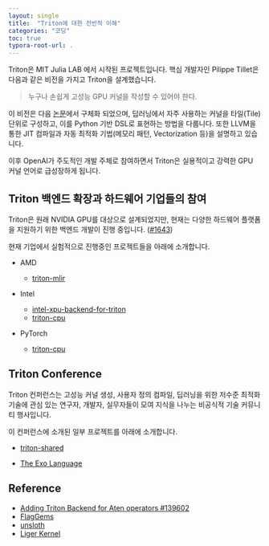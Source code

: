 ```yaml
---
layout: single
title:  "Triton에 대한 전반적 이해"
categories: "코딩"
toc: true
typora-root-url: .
---
```


Triton은 MIT Julia LAB 에서 시작된 프로젝트입니다. 핵심 개발자인 Pilippe Tillet은 다음과 같은 비전을 가지고 Triton을 설계했습니다. 

> 누구나 손쉽게 고성능 GPU 커널을 작성할 수 있어야 한다.

이 비전은 다음 [논문](https://www.eecs.harvard.edu/~htk/publication/2019-mapl-tillet-kung-cox.pdf)에서 구체화 되었으며, 딥러닝에서 자주 사용하는 커널을 타일(Tile) 단위로 구성하고, 이를 Python 기반 DSL로 표현하는 방법을 다룹니다. 또한 LLVM을 통한 JIT 컴파일과 자동 최적화 기법(메모리 패턴, Vectorization 등)을 설명하고 있습니다. 

이후 OpenAI가 주도적인 개발 주체로 참여하면서 Triton은 실용적이고 강력한 GPU 커널 언어로 급성장하게 됩니다. 

## Triton 백엔드 확장과 하드웨어 기업들의 참여

Triton은 원래 NVIDIA GPU를 대상으로 설계되었지만, 현재는 다양한 하드웨어 플랫폼을 지원하기 위한 백엔드 개발이 진행 중입니다. ([#1643](https://github.com/triton-lang/triton/pull/1643))

현재 기업에서 실험적으로 진행중인 프로젝트들을 아래에 소개합니다. 

- AMD 
  - [triton-mlir](https://github.com/ROCm/triton/tree/triton-mlir)
- Intel 
  - [intel-xpu-backend-for-triton](https://github.com/intel/intel-xpu-backend-for-triton)
  - [triton-cpu](https://github.com/libxsmm/triton-cpu)

- PyTorch
  - [triton-cpu](https://github.com/pytorch-labs/triton-cpu)

## Triton Conference

Triton 컨퍼런스는 고성능 커널 생성, 사용자 정의 컴파일, 딥러닝을 위한 저수준 최적화 기술에 관심 있는 연구자, 개발자, 실무자들이 모여 지식을 나누는 비공식적 기술 커뮤니티 행사입니다. 

이 컨퍼런스에 소개된 일부 프로젝트를 아래에 소개합니다. 

- [triton-shared](https://github.com/microsoft/triton-shared)

- [The Exo Language](https://exo-lang.dev/)

## Reference 

- [Adding Triton Backend for Aten operators #139602](https://github.com/pytorch/pytorch/issues/139602)
- [FlagGems](https://github.com/FlagOpen/FlagGems)
- [unsloth](https://github.com/unslothai/unsloth)
- [Liger Kernel](https://github.com/linkedin/Liger-Kernel)

